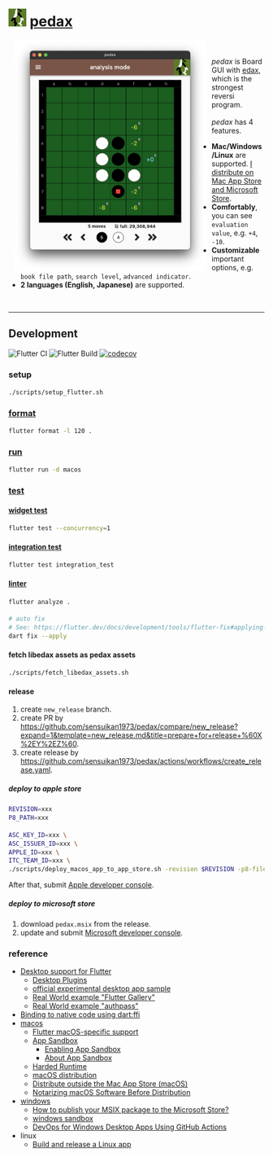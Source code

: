 <h1>
<img src="https://github.com/sensuikan1973/pedax/blob/main/assets/images/pedax_logo.png?raw=true" alt="pedax_logo" height="35"/>
<a href="https://sensuikan1973.github.io/pedax/">pedax</a>
</h1>

<img align="left" src="https://raw.githubusercontent.com/sensuikan1973/pedax/main/website/static/img/en/analysis_mode_board_view.png" alt="screenshot_macos" width="380" hspace="10">
<div>
  <br/>
  <br/>
  <em>pedax</em> is Board GUI with <a href="https://sensuikan1973.github.io/edax-reversi">edax</a>, which is the strongest reversi program.
  <br/>
  <br/>
  <em>pedax</em> has 4 features.
  <ul>
    <li>
      <b>Mac/Windows/Linux</b> are supported. <a href="https://sensuikan1973.github.io/pedax/">I distribute on Mac App Store and Microsoft Store</a>.
    </li>
    <li>
      <b>Comfortably</b>, you can see <code>evaluation value</code>, e.g. <code>+4</code>, <code>-10</code>.
    </li>
    <li>
      <b>Customizable</b> important options, e.g. <code>book file path</code>, <code>search level</code>, <code>advanced indicator</code>.
    </li>
    <li>
      <b>2 languages (English, Japanese)</b> are supported.
    </li>
  </ul>
</div>
<br clear="all">

---

## Development

![Flutter CI](https://github.com/sensuikan1973/pedax/workflows/Flutter%20CI/badge.svg)
![Flutter Build](https://github.com/sensuikan1973/pedax/workflows/Flutter%20Build/badge.svg)
[![codecov](https://codecov.io/gh/sensuikan1973/pedax/branch/main/graph/badge.svg?token=DoMWFhOPN3)](https://codecov.io/gh/sensuikan1973/pedax)

### setup

```sh
./scripts/setup_flutter.sh
```

### [format](https://docs.flutter.dev/development/tools/formatting)

```sh
flutter format -l 120 .
```

### [run](https://docs.flutter.dev/desktop#create-and-run)

```sh
flutter run -d macos
```

### [test](https://docs.flutter.dev/testing)

#### [widget test](https://docs.flutter.dev/testing#widget-tests)

```sh
flutter test --concurrency=1
```

#### [integration test](https://docs.flutter.dev/testing#integration-tests)

```sh
flutter test integration_test
```

#### [linter](https://dart-lang.github.io/linter/lints/)

```sh
flutter analyze .

# auto fix
# See: https://flutter.dev/docs/development/tools/flutter-fix#applying-project-wide-fixes
dart fix --apply
```

#### fetch libedax assets as pedax assets

```sh
./scripts/fetch_libedax_assets.sh
```

#### release

1. create `new_release` branch.
2. create PR by https://github.com/sensuikan1973/pedax/compare/new_release?expand=1&template=new_release.md&title=prepare+for+release+%60X%2EY%2EZ%60.
3. create release by https://github.com/sensuikan1973/pedax/actions/workflows/create_release.yaml.

##### deploy to apple store

```sh
REVISION=xxx
P8_PATH=xxx

ASC_KEY_ID=xxx \
ASC_ISSUER_ID=xxx \
APPLE_ID=xxx \
ITC_TEAM_ID=xxx \
./scripts/deploy_macos_app_to_app_store.sh -revision $REVISION -p8-file-path $P8_PATH
```

After that, submit [Apple developer console](https://developer.apple.com/account/#/overview).

##### deploy to microsoft store

1. download `pedax.msix` from the release.
2. update and submit [Microsoft developer console](https://partner.microsoft.com/ja-jp/dashboard/products/9NLNZCKH0L9H/overview).

### reference

- [Desktop support for Flutter](https://flutter.dev/desktop)
  - [Desktop Plugins](https://github.com/google/flutter-desktop-embedding/tree/master/plugins)
  - [official experimental desktop app sample](https://github.com/flutter/samples/tree/master/experimental/desktop_photo_search)
  - [Real World example "Flutter Gallery"](https://github.com/flutter/gallery)
  - [Real World example "authpass"](https://github.com/authpass/authpass)
- [Binding to native code using dart:ffi](https://flutter.dev/docs/development/platform-integration/c-interop)
- [macos](https://developer.apple.com/account/#/overview)
  - [Flutter macOS-specific support](https://flutter.dev/desktop#macos-specific-support)
  - [App Sandbox](https://developer.apple.com/documentation/security/app_sandbox)
    - [Enabling App Sandbox](https://developer.apple.com/library/archive/documentation/Miscellaneous/Reference/EntitlementKeyReference/Chapters/EnablingAppSandbox.html#//apple_ref/doc/uid/TP40011195-CH4-SW1)
    - [About App Sandbox](https://developer.apple.com/library/archive/documentation/Security/Conceptual/AppSandboxDesignGuide/AboutAppSandbox/AboutAppSandbox.html#//apple_ref/doc/uid/TP40011183-CH1-SW1)
  - [Harded Runtime](https://developer.apple.com/documentation/security/hardened_runtime)
  - [macOS distribution](https://developer.apple.com/jp/macos/distribution/)
  - [Distribute outside the Mac App Store (macOS)](https://help.apple.com/xcode/mac/current/#/dev033e997ca)
  - [Notarizing macOS Software Before Distribution](https://developer.apple.com/documentation/xcode/notarizing_macos_software_before_distribution)
- [windows](https://partner.microsoft.com/ja-jp/dashboard/windows/overview)
  - [How to publish your MSIX package to the Microsoft Store?](https://www.advancedinstaller.com/msix-publish-microsoft-store.html)
  - [windows sandbox](https://docs.microsoft.com/ja-jp/windows/security/threat-protection/windows-sandbox/windows-sandbox-overview)
  - [DevOps for Windows Desktop Apps Using GitHub Actions](https://github.com/microsoft/github-actions-for-desktop-apps)
- linux
  - [Build and release a Linux app](https://flutter.dev/docs/deployment/linux)
